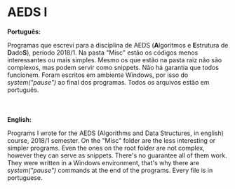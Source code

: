 # AEDS I

**Português:**

Programas que escrevi para a disciplina de AEDS (**A**lgoritmos e **E**strutura de **D**ado**S**), período 2018/1. Na pasta "Misc" estão os códigos menos interessantes ou mais simples. Mesmo os que estão na pasta raiz não são complexos, mas podem servir como snippets. Não há garantia que todos funcionem. Foram escritos em ambiente Windows, por isso do *system("pause")* ao final dos programas. Todos os arquivos estão em português.
\
\
\
\
**English:**

Programs I wrote for the AEDS (Algorithms and Data Structures, in english) course, 2018/1 semester. On the "Misc" folder are the less interesting or simpler programs. Even the ones on the root folder are not complex, however they can serve as snippets. There's no guarantee all of them work. They were written in a Windows environment, that's why there are *system("pause")* commands at the end of the programs. Every file is in portuguese.
